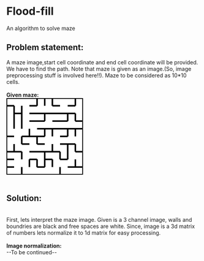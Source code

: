 # Flood-fill
An algorithm to solve maze

<h2>Problem statement:</h2>
  A maze image,start cell coordinate and end cell coordinate will be provided. We have to find the path. Note that maze is given as an image.(So, image preprocessing stuff is involved here!!). Maze to be considered as 10*10 cells.
<br>
<br>
<b>Given maze:</b>
<br>
<img src="maze00.jpg">
<br>
<br>
<h2>Solution:</h2>
<br>
First, lets interpret the maze image. Given is a 3 channel image, walls and boundries are black and free spaces are white. Since, image is a 3d matrix of numbers lets normalize it to 1d matrix for easy processing.
<br><br>
<b>Image normalization:</b>
<br>
--To be continued--
